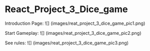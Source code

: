 # React_Project_3_Dice_game

Introduction Page:
![] (images/reat_project_3_dice_game_pic1.png)

Start Gameplay:
![] (images/reat_project_3_dice_game_pic2.png)

See rules:
![] (images/reat_project_3_dice_game_pic3.png)
